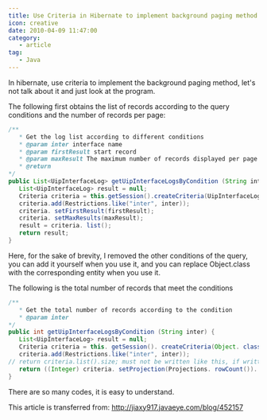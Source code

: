 ```yaml
---
title: Use Criteria in Hibernate to implement background paging method
icon: creative
date: 2010-04-09 11:47:00
category:
   - article
tag:
   - Java
---
```


In hibernate, use criteria to implement the background paging method, let's not talk about it and just look at the program.

The following first obtains the list of records according to the query conditions and the number of records per page:

``` Java
/**
   * Get the log list according to different conditions
   * @param inter interface name
   * @param firstResult start record
   * @param maxResult The maximum number of records displayed per page
   * @return
*/
public List<UipInterfaceLog> getUipInterfaceLogsByCondition (String inter, int firstResult, int maxResult) {
   List<UipInterfaceLog> result = null;
   Criteria criteria = this.getSession().createCriteria(UipInterfaceLog.class);
   criteria.add(Restrictions.like("inter", inter));
   criteria. setFirstResult(firstResult);
   criteria. setMaxResults(maxResult);
   result = criteria. list();
   return result;
}
```

Here, for the sake of brevity, I removed the other conditions of the query, you can add it yourself when you use it, and you can replace Object.class with the corresponding entity when you use it.

The following is the total number of records that meet the conditions

``` Java
/**
   * Get the total number of records according to the condition
   * @param inter
*/
public int getUipInterfaceLogsByCondition (String inter) {
   List<UipInterfaceLog> result = null;
   Criteria criteria = this. getSession(). createCriteria(Object. class);
   criteria.add(Restrictions.like("inter", inter));
// return criteria.list().size; must not be written like this, if written like this, as the number of records in the database increases, more and more objects will be created each time, and the execution speed of this method will become slower and slower, eventually It will cause memory overflow and cause the system to crash.
   return ((Integer) criteria. setProjection(Projections. rowCount()). uniqueResult()). intValue();
}
```

There are so many codes, it is easy to understand.

This article is transferred from: <http://jiaxy917.javaeye.com/blog/452157>
